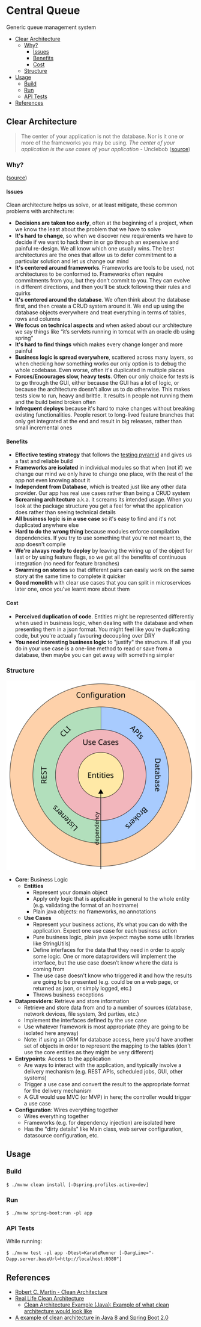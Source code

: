 # Central Queue

Generic queue management system

<!-- https://marketplace.visualstudio.com/items?itemName=joffreykern.markdown-toc -->
<!-- vscode-markdown-toc -->
* [Clear Architecture](#ClearArchitecture)
	* [Why?](#Why)
		* [Issues](#Issues)
		* [Benefits](#Benefits)
		* [Cost](#Cost)
	* [Structure](#Structure)
* [Usage](#Usage)
	* [Build](#Build)
	* [Run](#Run)
	* [API Tests](#APITests)
* [References](#References)

<!-- vscode-markdown-toc-config
	numbering=false
	autoSave=false
	/vscode-markdown-toc-config -->
<!-- /vscode-markdown-toc -->

## <a name='ClearArchitecture'></a>Clear Architecture

> The center of your application is not the database. Nor is it one or more of the frameworks you may be using. *The center of your application is the use cases of your application* - Unclebob ([source](https://blog.cleancoder.com/uncle-bob/2012/05/15/NODB.html))

### <a name='Why'></a>Why?

([source](https://github.com/mattia-battiston/clean-architecture-example#why-clean-architecture))

#### <a name='Issues'></a>Issues

Clean architecture helps us solve, or at least mitigate, these common problems with architecture:

- **Decisions are taken too early**, often at the beginning of a project, when we know the least about the problem that we have to solve
- **It's hard to change**, so when we discover new requirements we have to decide if we want to hack them in or go through an expensive and painful re-design. We all know which one usually wins. The best architectures are the ones that allow us to defer commitment to a particular solution and let us change our mind
- **It's centered around frameworks**. Frameworks are tools to be used, not architectures to be conformed to. Frameworks often require commitments from you, but they don’t commit to you. They can evolve in different directions, and then you’ll be stuck following their rules and quirks
- **It's centered around the database**. We often think about the database first, and then create a CRUD system around it. We end up using the database objects everywhere and treat everything in terms of tables, rows and columns
- **We focus on technical aspects** and when asked about our architecture we say things like “it’s servlets running in tomcat with an oracle db using spring”
- **It's hard to find things** which makes every change longer and more painful
- **Business logic is spread everywhere**, scattered across many layers, so when checking how something works our only option is to debug the whole codebase. Even worse, often it's duplicated in multiple places
- **Forces/Encourages slow, heavy tests**. Often our only choice for tests is to go through the GUI, either because the GUI has a lot of logic, or because the architecture doesn't allow us to do otherwise. This makes tests slow to run, heavy and brittle. It results in people not running them and the build beind broken often
- **Infrequent deploys** because it's hard to make changes without breaking existing functionalities. People resort to long-lived feature branches that only get integrated at the end and result in big releases, rather than small incremental ones

#### <a name='Benefits'></a>Benefits

- **Effective testing strategy** that follows the [testing pyramid](http://martinfowler.com/bliki/TestPyramid.html) and gives us a fast and reliable build
- **Frameworks are isolated** in individual modules so that when (not if) we change our mind we only have to change one place, with the rest of the app not even knowing about it
- **Independent from Database**, which is treated just like any other data provider. Our app has real use cases rather than being a CRUD system
- **Screaming architecture** a.k.a. it screams its intended usage. When you look at the package structure you get a feel for what the application does rather than seeing technical details
- **All business logic is in a use case** so it's easy to find and it's not duplicated anywhere else
- **Hard to do the wrong thing** because modules enforce compilation dependencies. If you try to use something that you're not meant to, the app doesn't compile
- **We're always ready to deploy** by leaving the wiring up of the object for last or by using feature flags, so we get all the benefits of continuous integration (no need for feature branches)
- **Swarming on stories** so that different pairs can easily work on the same story at the same time to complete it quicker
- **Good monolith** with clear use cases that you can split in microservices later one, once you've learnt more about them

#### <a name='Cost'></a>Cost

- **Perceived duplication of code**. Entities might be represented differently when used in business logic, when dealing with the database and when presenting them in a json format. You might feel like you're duplicating code, but you're actually favouring decoupling over DRY
- **You need interesting business logic** to "justify" the structure. If all you do in your use case is a one-line method to read or save from a database, then maybe you can get away with something simpler

### <a name='Structure'></a>Structure

![Unclie Bob's Clean Architecture](./docs/ca_unclebob.svg)

- **Core**: Business Logic
  - **Entities**
    - Represent your domain object
    - Apply only logic that is applicable in general to the whole entity (e.g. validating the format of an hostname)
    - Plain java objects: no frameworks, no annotations
  - **Use Cases**
    - Represent your business actions, it’s what you can do with the application. Expect one use case for each business action
    - Pure business logic, plain java (expect maybe some utils libraries like StringUtils)
    - Define interfaces for the data that they need in order to apply some logic. One or more dataproviders will implement the interface, but the use case doesn’t know where the data is coming from
    - The use case doesn't know who triggered it and how the results are going to be presented (e.g. could be on a web page, or returned as json, or simply logged, etc.)
    - Throws business exceptions
- **Dataproviders**: Retrieve and store information
  - Retrieve and store data from and to a number of sources (database, network devices, file system, 3rd parties, etc.)
  - Implement the interfaces defined by the use case
  - Use whatever framework is most appropriate (they are going to be isolated here anyway)
  - Note: if using an ORM for database access, here you'd have another set of objects in order to represent the mapping to the tables (don't use the core entities as they might be very different)
- **Entrypoints**: Access to the application
  - Are ways to interact with the application, and typically involve a delivery mechanism (e.g. REST APIs, scheduled jobs, GUI, other systems)
  - Trigger a use case and convert the result to the appropriate format for the delivery mechanism
  - A GUI would use MVC (or MVP) in here; the controller would trigger a use case
- **Configuration**: Wires everything together
  - Wires everything together
  - Frameworks (e.g. for dependency injection) are isolated here
  - Has the "dirty details" like Main class, web server configuration, datasource configuration, etc.

## <a name='Usage'></a>Usage

### <a name='Build'></a>Build

```console
$ ./mvnw clean install [-Dspring.profiles.active=dev]
```

### <a name='Run'></a>Run

```console
$ ./mvnw spring-boot:run -pl app
```

### <a name='APITests'></a>API Tests

While running:

```console
$ ./mvnw test -pl app -Dtest=KarateRunner [-DargLine="-Dapp.server.baseUrl=http://localhost:8080"]
```

## <a name='References'></a>References

- [Robert C. Martin - Clean Architecture](https://www.youtube.com/watch?v=Nltqi7ODZTM)
- [Real Life Clean Architecture](https://www.slideshare.net/mattiabattiston/real-life-clean-architecture-61242830)
  - [Clean Architecture Example (Java): Example of what clean architecture would look like](https://github.com/mattia-battiston/clean-architecture-example)
- [A example of clean architecture in Java 8 and Spring Boot 2.0](https://github.com/eliostvs/clean-architecture-delivery-example)
